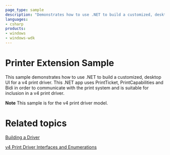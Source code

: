 ```yaml
---
page_type: sample
description: "Demonstrates how to use .NET to build a customized, desktop UI for a v4 print driver."
languages:
- csharp
products:
- windows
- windows-wdk
---
```


<!---
    name: Printer Extension Sample
    platform: Application
    language: cs
    category: Print
    description: Demonstrates how to use .NET to build a customized, desktop UI for a v4 print driver.
    samplefwlink: http://go.microsoft.com/fwlink/p/?LinkId=617945
--->

# Printer Extension Sample

This sample demonstrates how to use .NET to build a customized, desktop UI for a v4 print driver. This .NET app uses PrintTicket, PrintCapabilities and Bidi in order to communicate with the print system and is suitable for inclusion in a v4 print driver.

**Note** This sample is for the v4 print driver model.

# Related topics

[Building a Driver](http://msdn.microsoft.com/en-us/library/windows/hardware/ff554644)

[v4 Print Driver Interfaces and Enumerations](http://msdn.microsoft.com/en-us/library/hh464103(v=vs.85).aspx)

